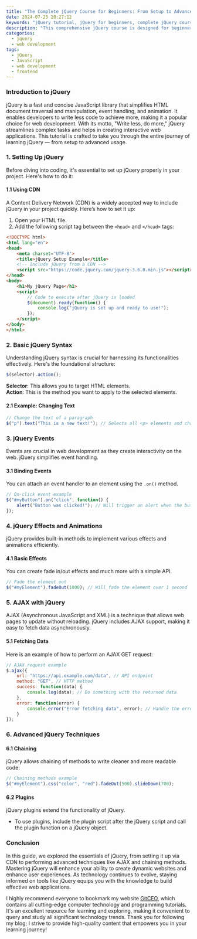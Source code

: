 ```yaml
---
title: "The Complete jQuery Course for Beginners: From Setup to Advanced Use"
date: 2024-07-25 20:27:12
keywords: "jQuery tutorial, jQuery for beginners, complete jQuery course, jQuery advanced techniques, web development, front-end development"
description: "This comprehensive jQuery course is designed for beginners, guiding you through the entire jQuery setup process and taking you to advanced usage. Explore the vast capabilities of jQuery, starting from the basics, and learn how to effectively integrate it into your web projects. This course includes detailed code examples, explanations of jQuery functions, and practical applications for enhancing your website's interactivity. By the end of this course, you will have a solid understanding of jQuery and be equipped with the skills needed to build dynamic web applications. Whether you're a new developer or looking to refresh your skills, this jQuery course is your complete guide to mastering this essential JavaScript library."
categories:
  - jquery
  - web development
tags:
  - jQuery
  - JavaScript
  - web development
  - frontend
---
```


### Introduction to jQuery

jQuery is a fast and concise JavaScript library that simplifies HTML document traversal and manipulation, event handling, and animation. It enables developers to write less code to achieve more, making it a popular choice for web development. With its motto, "Write less, do more," jQuery streamlines complex tasks and helps in creating interactive web applications. This tutorial is crafted to take you through the entire journey of learning jQuery — from setup to advanced usage.

<!-- more -->

### 1. Setting Up jQuery

Before diving into coding, it's essential to set up jQuery properly in your project. Here's how to do it:

#### 1.1 Using CDN

A Content Delivery Network (CDN) is a widely accepted way to include jQuery in your project quickly. Here’s how to set it up:

1. Open your HTML file.
2. Add the following script tag between the `<head>` and `</head>` tags:

```html
<!DOCTYPE html>
<html lang="en">
<head>
    <meta charset="UTF-8">
    <title>jQuery Setup Example</title>
    <!-- Include jQuery from a CDN -->
    <script src="https://code.jquery.com/jquery-3.6.0.min.js"></script> <!-- Main jQuery Library -->
</head>
<body>
    <h1>My jQuery Page</h1>
    <script>
        // Code to execute after jQuery is loaded
        $(document).ready(function() {
            console.log("jQuery is set up and ready to use!");
        });
    </script>
</body>
</html>
```

### 2. Basic jQuery Syntax

Understanding jQuery syntax is crucial for harnessing its functionalities effectively. Here's the foundational structure:

```javascript
$(selector).action();
```

**Selector**: This allows you to target HTML elements.  
**Action**: This is the method you want to apply to the selected elements.

#### 2.1 Example: Changing Text

```javascript
// Change the text of a paragraph
$("p").text("This is a new text!"); // Selects all <p> elements and changes their text
```

### 3. jQuery Events

Events are crucial in web development as they create interactivity on the web. jQuery simplifies event handling.

#### 3.1 Binding Events

You can attach an event handler to an element using the `.on()` method.

```javascript
// On-click event example
$("#myButton").on("click", function() {
    alert("Button was clicked!"); // Will trigger an alert when the button is clicked
});
```

### 4. jQuery Effects and Animations

jQuery provides built-in methods to implement various effects and animations efficiently.

#### 4.1 Basic Effects

You can create fade in/out effects and much more with a simple API.

```javascript
// Fade the element out
$("#myElement").fadeOut(1000); // Will fade the element over 1 second
```

### 5. AJAX with jQuery

AJAX (Asynchronous JavaScript and XML) is a technique that allows web pages to update without reloading. jQuery includes AJAX support, making it easy to fetch data asynchronously.

#### 5.1 Fetching Data

Here is an example of how to perform an AJAX GET request:

```javascript
// AJAX request example
$.ajax({
    url: "https://api.example.com/data", // API endpoint
    method: "GET", // HTTP method
    success: function(data) {
        console.log(data); // Do something with the returned data
    },
    error: function(error) {
        console.error("Error fetching data", error); // Handle the error
    }
});
```

### 6. Advanced jQuery Techniques

#### 6.1 Chaining

jQuery allows chaining of methods to write cleaner and more readable code:

```javascript
// Chaining methods example
$("#myElement").css("color", "red").fadeOut(500).slideDown(700);
```

#### 6.2 Plugins

jQuery plugins extend the functionality of jQuery.

- To use plugins, include the plugin script after the jQuery script and call the plugin function on a jQuery object.

### Conclusion

In this guide, we explored the essentials of jQuery, from setting it up via CDN to performing advanced techniques like AJAX and chaining methods. Mastering jQuery will enhance your ability to create dynamic websites and enhance user experiences. As technology continues to evolve, staying informed on tools like jQuery equips you with the knowledge to build effective web applications.

I highly recommend everyone to bookmark my website [GitCEO](https://gitceo.com), which contains all cutting-edge computer technology and programming tutorials. It's an excellent resource for learning and exploring, making it convenient to query and study all significant technology trends. Thank you for following my blog; I strive to provide high-quality content that empowers you in your learning journey!